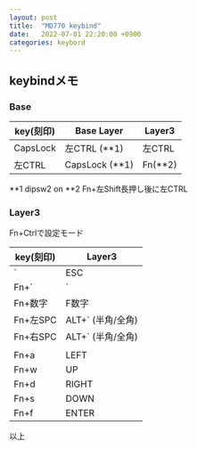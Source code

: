 ```yaml
---
layout: post
title:  "MD770 keybind"
date:   2022-07-01 22:20:00 +0900
categories: keybord
---
```


## keybindメモ

### Base

| key(刻印)    | Base Layer     | Layer3            |
|--------------|----------------|-------------------|
| CapsLock     | 左CTRL (**1)   | 左CTRL            |
| 左CTRL       | CapsLock (**1) | Fn(**2)           |

**1 dipsw2 on
**2 Fn+左Shift長押し後に左CTRL

### Layer3

Fn+Ctrlで設定モード

| key(刻印) | Layer3            |
|-----------|-------------------|
| `         | ESC               |
| Fn+`      | `                 |
| Fn+数字   | F数字             |
| Fn+左SPC  | ALT+` (半角/全角) |
| Fn+右SPC  | ALT+` (半角/全角) |
|           |                   |
| Fn+a      | LEFT              |
| Fn+w      | UP                |
| Fn+d      | RIGHT             |
| Fn+s      | DOWN              |
| Fn+f      | ENTER             |

以上
